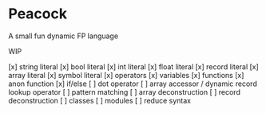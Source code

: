 # Peacock

A small fun dynamic FP language

WIP

[x] string literal
[x] bool literal
[x] int literal
[x] float literal
[x] record literal
[x] array literal
[x] symbol literal
[x] operators
[x] variables
[x] functions
[x] anon function
[x] if/else
[ ] dot operator
[ ] array accessor / dynamic record lookup operator
[ ] pattern matching
[ ] array deconstruction
[ ] record deconstruction
[ ] classes
[ ] modules
[ ] reduce syntax
